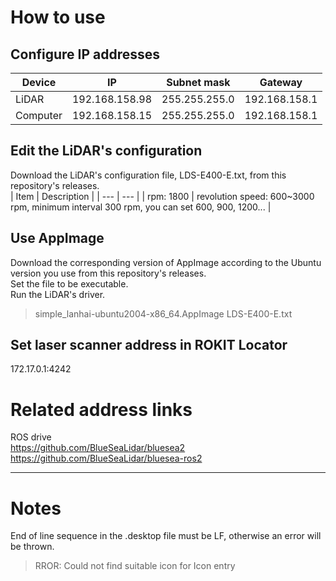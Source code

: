# How to use

## Configure IP addresses

| Device   | IP             | Subnet mask   | Gateway       |
| -------- | -------------- | ------------- | ------------- |
| LiDAR    | 192.168.158.98 | 255.255.255.0 | 192.168.158.1 |
| Computer | 192.168.158.15 | 255.255.255.0 | 192.168.158.1 |

## Edit the LiDAR's configuration

Download the LiDAR's configuration file, LDS-E400-E.txt, from this repository's releases.  
| Item | Description |
| --- | --- |
| rpm: 1800 | revolution speed: 600~3000 rpm, minimum interval 300 rpm, you can set 600, 900, 1200... |

## Use AppImage

Download the corresponding version of AppImage according to the Ubuntu version you use from this repository's releases.  
Set the file to be executable.  
Run the LiDAR's driver.

> simple_lanhai-ubuntu2004-x86_64.AppImage LDS-E400-E.txt

## Set laser scanner address in ROKIT Locator

172.17.0.1:4242

# Related address links

ROS drive  
https://github.com/BlueSeaLidar/bluesea2  
https://github.com/BlueSeaLidar/bluesea-ros2

---

# Notes

End of line sequence in the .desktop file must be LF, otherwise an error will be thrown.

> RROR: Could not find suitable icon for Icon entry
